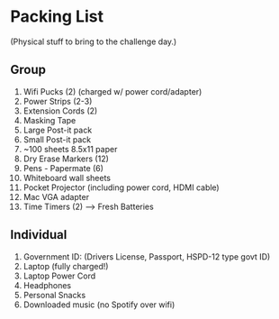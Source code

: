 
# Packing List
(Physical stuff to bring to the challenge day.)

## Group 

1. Wifi Pucks (2) (charged w/ power cord/adapter)
1. Power Strips (2-3)
1. Extension Cords (2)
1. Masking Tape
1. Large Post-it pack
1. Small Post-it pack
1. ~100 sheets 8.5x11 paper
1. Dry Erase Markers (12)
1. Pens - Papermate (6)
1. Whiteboard wall sheets
1. Pocket Projector (including power cord, HDMI cable)
1. Mac VGA adapter
1. Time Timers (2) --> Fresh Batteries

## Individual

1. Government ID: (Drivers License, Passport, HSPD-12 type govt ID)
1. Laptop (fully charged!)
1. Laptop Power Cord
1. Headphones
1. Personal Snacks
2. Downloaded music (no Spotify over wifi)


